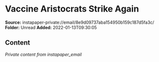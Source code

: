 # Vaccine Aristocrats Strike Again

**Source:** instapaper-private://email/8e9d09737aba154950b159c187d5fa3c/
**Folder:** Unread
**Added:** 2022-01-13T09:30:05




## Content
*Private content from instapaper_email*
